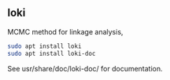 ## loki

MCMC method for linkage analysis,
```bash
sudo apt install loki
sudo apt install loki-doc
```
See usr/share/doc/loki-doc/ for documentation.
